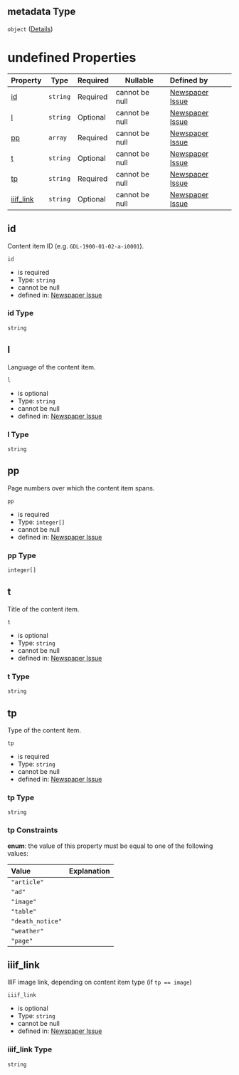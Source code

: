 ## metadata Type

`object` ([Details](issue-definitions-metadata.md))

# undefined Properties

| Property                | Type     | Required | Nullable       | Defined by                                                                                                                                                                                           |
| :---------------------- | -------- | -------- | -------------- | :--------------------------------------------------------------------------------------------------------------------------------------------------------------------------------------------------- |
| [id](#id)               | `string` | Required | cannot be null | [Newspaper Issue](issue-definitions-metadata-properties-id.md "https&#x3A;//impresso.github.io/impresso-schemas/json/newspaper/issue.schema.json#/definitions/metadata/properties/id")               |
| [l](#l)                 | `string` | Optional | cannot be null | [Newspaper Issue](issue-definitions-metadata-properties-l.md "https&#x3A;//impresso.github.io/impresso-schemas/json/newspaper/issue.schema.json#/definitions/metadata/properties/l")                 |
| [pp](#pp)               | `array`  | Required | cannot be null | [Newspaper Issue](issue-definitions-metadata-properties-pp.md "https&#x3A;//impresso.github.io/impresso-schemas/json/newspaper/issue.schema.json#/definitions/metadata/properties/pp")               |
| [t](#t)                 | `string` | Optional | cannot be null | [Newspaper Issue](issue-definitions-metadata-properties-t.md "https&#x3A;//impresso.github.io/impresso-schemas/json/newspaper/issue.schema.json#/definitions/metadata/properties/t")                 |
| [tp](#tp)               | `string` | Required | cannot be null | [Newspaper Issue](issue-definitions-metadata-properties-tp.md "https&#x3A;//impresso.github.io/impresso-schemas/json/newspaper/issue.schema.json#/definitions/metadata/properties/tp")               |
| [iiif_link](#iiif_link) | `string` | Optional | cannot be null | [Newspaper Issue](issue-definitions-metadata-properties-iiif_link.md "https&#x3A;//impresso.github.io/impresso-schemas/json/newspaper/issue.schema.json#/definitions/metadata/properties/iiif_link") |

## id

Content item ID (e.g. `GDL-1900-01-02-a-i0001`).


`id`

-   is required
-   Type: `string`
-   cannot be null
-   defined in: [Newspaper Issue](issue-definitions-metadata-properties-id.md "https&#x3A;//impresso.github.io/impresso-schemas/json/newspaper/issue.schema.json#/definitions/metadata/properties/id")

### id Type

`string`

## l

Language of the content item.


`l`

-   is optional
-   Type: `string`
-   cannot be null
-   defined in: [Newspaper Issue](issue-definitions-metadata-properties-l.md "https&#x3A;//impresso.github.io/impresso-schemas/json/newspaper/issue.schema.json#/definitions/metadata/properties/l")

### l Type

`string`

## pp

Page numbers over which the content item spans.


`pp`

-   is required
-   Type: `integer[]`
-   cannot be null
-   defined in: [Newspaper Issue](issue-definitions-metadata-properties-pp.md "https&#x3A;//impresso.github.io/impresso-schemas/json/newspaper/issue.schema.json#/definitions/metadata/properties/pp")

### pp Type

`integer[]`

## t

Title of the content item.


`t`

-   is optional
-   Type: `string`
-   cannot be null
-   defined in: [Newspaper Issue](issue-definitions-metadata-properties-t.md "https&#x3A;//impresso.github.io/impresso-schemas/json/newspaper/issue.schema.json#/definitions/metadata/properties/t")

### t Type

`string`

## tp

Type of the content item.


`tp`

-   is required
-   Type: `string`
-   cannot be null
-   defined in: [Newspaper Issue](issue-definitions-metadata-properties-tp.md "https&#x3A;//impresso.github.io/impresso-schemas/json/newspaper/issue.schema.json#/definitions/metadata/properties/tp")

### tp Type

`string`

### tp Constraints

**enum**: the value of this property must be equal to one of the following values:

| Value            | Explanation |
| :--------------- | ----------- |
| `"article"`      |             |
| `"ad"`           |             |
| `"image"`        |             |
| `"table"`        |             |
| `"death_notice"` |             |
| `"weather"`      |             |
| `"page"`         |             |

## iiif_link

IIIF image link, depending on content item type (if `tp == image`)


`iiif_link`

-   is optional
-   Type: `string`
-   cannot be null
-   defined in: [Newspaper Issue](issue-definitions-metadata-properties-iiif_link.md "https&#x3A;//impresso.github.io/impresso-schemas/json/newspaper/issue.schema.json#/definitions/metadata/properties/iiif_link")

### iiif_link Type

`string`
